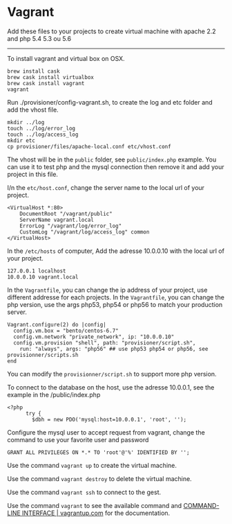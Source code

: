 # Vagrant 

Add these files to your projects to create virtual machine with apache 2.2 and php 5.4 5.3 ou 5.6

---

To install vagrant and virtual box on OSX.

```
brew install cask
brew cask install virtualbox
brew cask install vagrant
vagrant
```

Run ./provisioner/config-vagrant.sh, to create the log and etc folder and add the vhost file.

```
mkdir ../log
touch ../log/error_log
touch ../log/access_log
mkdir etc
cp provisioner/files/apache-local.conf etc/vhost.conf
```

The vhost will be in the `public` folder, see `public/index.php` example.
You can use it to test php and the mysql connection then remove it and add your project in this file.

I/n the `etc/host.conf`, change the server name to the local url of your project.

```
<VirtualHost *:80>
    DocumentRoot "/vagrant/public"
    ServerName vagrant.local
    ErrorLog "/vagrant/log/error_log"
    CustomLog "/vagrant/log/access_log" common
</VirtualHost>
```

In the `/etc/hosts` of computer, Add the adresse 10.0.0.10 with the local url of your project.

```
127.0.0.1 localhost
10.0.0.10 vagrant.local
```

In the `Vagrantfile`, you can change the ip address of your project, use different addresse for each projects.
In the `Vagrantfile`, you can change the php version, use the args php53, php54 or php56 to match your production server.

```
Vagrant.configure(2) do |config|
  config.vm.box = "bento/centos-6.7"
  config.vm.network "private_network", ip: "10.0.0.10"
  config.vm.provision "shell", path: "provisioner/script.sh",
    run: "always", args: "php56" ## use php53 php54 or php56, see provisionner/scripts.sh
end
```

You can modify the `provisionner/script.sh` to support more php version.

To connect to the database on the host, use the adresse 10.0.0.1, see the example in the /public/index.php

```
<?php 
      try {
        $dbh = new PDO('mysql:host=10.0.0.1', 'root', '');
```

Configure the mysql user to accept request from vagrant, change the command to use your favorite user and password

```
GRANT ALL PRIVILEGES ON *.* TO 'root'@'%' IDENTIFIED BY '';
```

Use the command `vagrant up` to create the virtual machine.

Use the command `vagrant destroy` to delete the virtual machine.

Use the command `vagrant ssh` to connect to the gest.

Use the command `vagrant` to see the available command and [COMMAND-LINE INTERFACE | vagrantup.com](https://docs.vagrantup.com/v2/cli/index.html) for the documentation.

